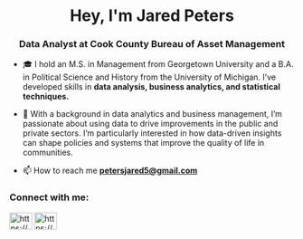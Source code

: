 <h1 align="center">Hey, I'm Jared Peters</h1>
<h3 align="center">Data Analyst at Cook County Bureau of Asset Management</h3>

- 🎓 I hold an M.S. in Management from Georgetown University and a B.A. in Political Science and History from the University of Michigan. I’ve developed skills in **data analysis, business analytics, and statistical techniques.**

- 🚌 With a background in data analytics and business management, I’m passionate about using data to drive improvements in the public and private sectors. I’m particularly interested in how data-driven insights can shape policies and systems that improve the quality of life in communities.

- 📫 How to reach me **petersjared5@gmail.com**

<h3 align="left">Connect with me:</h3>
<p align="left">
<a href="https://www.linkedin.com/in/jared-peters-728671153/" target="blank"><img align="center" src="https://raw.githubusercontent.com/rahuldkjain/github-profile-readme-generator/master/src/images/icons/Social/linked-in-alt.svg" alt="https://www.linkedin.com/in/jared-peters-728671153/" height="30" width="40" /></a>
<a href="https://public.tableau.com/app/profile/jared.peters6662/vizzes" target="blank"><img align="center" src="https://pbs.twimg.com/profile_images/1268207088683020288/d9agkn4h_400x400.jpg" alt="https://www.linkedin.com/in/jared-peters-728671153/" height="30" width="40" /></a>
</p>
